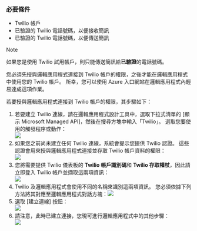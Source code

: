 ### <a name="prerequisites"></a>必要條件
* Twilio 帳戶
* 已驗證的 Twilio 電話號碼，以便接收簡訊
* 已驗證的 Twilio 電話號碼，以便傳送簡訊

> [!NOTE]
> 如果您是使用 Twilio 試用帳戶，則只能傳送簡訊給**已驗證**的電話號碼。  
> 
> 

您必須先授與邏輯應用程式連接到 Twilio 帳戶的權限，之後才能在邏輯應用程式中使用您的 Twilio 帳戶。 所幸，您可以使用 Azure 入口網站在邏輯應用程式內輕易達成這項作業。 

若要授與邏輯應用程式連接到 Twilio 帳戶的權限，其步驟如下：

1. 若要建立 Twilio 連線，請在邏輯應用程式設計工具中，選取下拉式清單的 [顯示 Microsoft Managed API]，然後在搜尋方塊中輸入「Twilio」。 選取您要使用的觸發程序或動作：  
   ![](./media/connectors-create-api-twilio/twilio-0.png)
2. 如果您之前尚未建立任何 Twilio 連線，系統會提示您提供 Twilio 認證。 這些認證會用來授與邏輯應用程式連接並存取 Twilio 帳戶資料的權限：  
   ![](./media/connectors-create-api-twilio/twilio-1.png)  
3. 您將需要提供 Twilio 儀表板的 **Twilio 帳戶識別碼**和 **Twilio 存取權杖**，因此請立即登入 Twilio 帳戶並擷取這兩項資訊：  
   ![](./media/connectors-create-api-twilio/twilio-2.png)  
4. Twilio 及邏輯應用程式會使用不同的名稱來識別這兩項資訊。 您必須依據下列方法將其對應至邏輯應用程式對話方塊：![](./media/connectors-create-api-twilio/twilio-3.png)  
5. 選取 [建立連線] 按鈕：  
   ![](./media/connectors-create-api-twilio/twilio-4.png)
6. 請注意，此時已建立連接，您現可進行邏輯應用程式中的其他步驟：  
   ![](./media/connectors-create-api-twilio/twilio-5.png)


